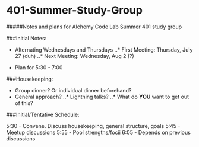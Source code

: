 # 401-Summer-Study-Group

#####Notes and plans for Alchemy Code Lab Summer 401 study group

###Initial Notes:

* Alternating Wednesdays and Thursdays
..* First Meeting: Thursday, July 27 (duh)
..* Next Meeting: Wednesday, Aug 2 (?)

* Plan for 5:30 - 7:00


###Housekeeping:

* Group dinner? Or individual dinner beforehand?
* General approach?
..* Lightning talks?
..* What do **YOU** want to get out of this?

###Initial/Tentative Schedule:

5:30 - Convene. Discuss housekeeping, general structure, goals
5:45 - Meetup discussions
5:55 - Pool strengths/focii
6:05 - Depends on previous discussions

